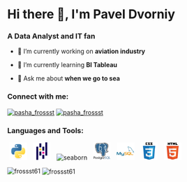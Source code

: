 <h1>Hi there 👋, I'm Pavel Dvorniy</h1>
<h3>A Data Analyst and IT fan</h3>

- 🔭 I’m currently working on **aviation industry**

- 🌱 I’m currently learning **BI Tableau**

- 💬 Ask me about **when we go to sea**



<h3 align="left">Connect with me:</h3>
<p align="left">
<a href="https://t.me/pasha_frossst" target="blank"><img align="center" src="https://user-images.githubusercontent.com/49933115/139837223-bf23d3a9-4638-4e17-994a-ac8678d5f517.png" alt="pasha_frossst" height="30" width="30"/></a>
<a href="https://instagram.com/pasha_frossst" target="blank"><img align="center" src="https://raw.githubusercontent.com/rahuldkjain/github-profile-readme-generator/master/src/images/icons/Social/instagram.svg" alt="pasha_frossst" height="30" width="40" /></a>
</p>

<h3 align="left">Languages and Tools:</h3>
<p align="left">
<img src="https://raw.githubusercontent.com/devicons/devicon/master/icons/python/python-original.svg" alt="python" width="40" height="40" hspace="5"/>
<img src="https://raw.githubusercontent.com/devicons/devicon/2ae2a900d2f041da66e950e4d48052658d850630/icons/pandas/pandas-original.svg" alt="pandas" width="40" height="40" hspace="5"/>
<img src="https://seaborn.pydata.org/_images/logo-mark-lightbg.svg" alt="seaborn" width="40" height="40" hspace="5"/>
<img src="https://raw.githubusercontent.com/devicons/devicon/master/icons/postgresql/postgresql-original-wordmark.svg" alt="postgresql" width="40" height="40" hspace="5"/>
<img src="https://raw.githubusercontent.com/devicons/devicon/master/icons/mysql/mysql-original-wordmark.svg" alt="mysql" width="40" height="40" hspace="5"/>
<img src="https://raw.githubusercontent.com/devicons/devicon/master/icons/css3/css3-original-wordmark.svg" alt="css3" width="40" height="40" hspace="5"/>
<img src="https://raw.githubusercontent.com/devicons/devicon/master/icons/html5/html5-original-wordmark.svg" alt="html5" width="40" height="40" hspace="5"/>



</p>

<p><img align="left" src="https://github-readme-stats.vercel.app/api/top-langs?username=frossst61&show_icons=true&locale=en&layout=compact" alt="frossst61" /></p>

<p>&nbsp;<img align="center" src="https://github-readme-stats.vercel.app/api?username=frossst61&show_icons=true&locale=en" alt="frossst61" /></p>
